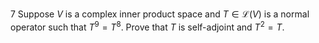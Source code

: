 7 Suppose $V$ is a complex inner product space and $T \in \mathcal{L}(V)$ is a normal operator such that $T^{9}=T^{8}$. Prove that $T$ is self-adjoint and $T^{2}=T$.
